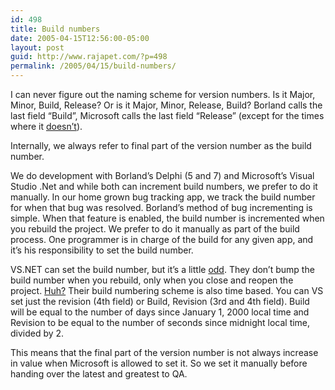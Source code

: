 ```yaml
---
id: 498
title: Build numbers
date: 2005-04-15T12:56:00-05:00
layout: post
guid: http://www.rajapet.com/?p=498
permalink: /2005/04/15/build-numbers/
---
```

I can never figure out the naming scheme for version numbers. Is it Major, Minor, Build, Release? Or is it Major, Minor, Release, Build? Borland calls the last field &#8220;Build&#8221;, Microsoft calls the last field &#8220;Release&#8221; (except for the times where it [doesn&#8217;t](http://msdn.microsoft.com/library/default.asp?url=/library/en-us/cpref/html/frlrfsystemdiagnosticsfileversioninfoclassfileprivateparttopic.asp)).

Internally, we always refer to final part of the version number as the build number.

We do development with Borland&#8217;s Delphi (5 and 7) and Microsoft&#8217;s Visual Studio .Net and while both can increment build numbers, we prefer to do it manually. In our home grown bug tracking app, we track the build number for when that bug was resolved. Borland&#8217;s method of bug incrementing is simple. When that feature is enabled, the build number is incremented when you rebuild the project. We prefer to do it manually as part of the build process. One programmer is in charge of the build for any given app, and it&#8217;s his responsibility to set the build number.

VS.NET can set the build number, but it&#8217;s a little [odd](http://homepages.primex.co.uk/~lesleyah/webdoc10.htm). They don&#8217;t bump the build number when you rebuild, only when you close and reopen the project. [Huh?](http://www.huhcorp.com/) Their build numbering scheme is also time based. You can VS set just the revision (4th field) or Build, Revision (3rd and 4th field). Build will be equal to the number of days since January 1, 2000 local time and Revision to be equal to the number of seconds since midnight local time, divided by 2.

This means that the final part of the version number is not always increase in value when Microsoft is allowed to set it. So we set it manually before handing over the latest and greatest to QA.